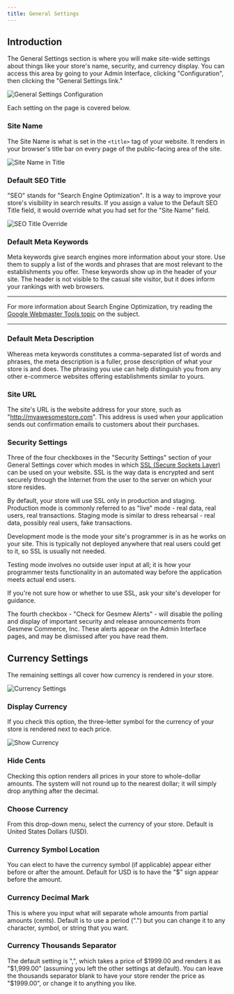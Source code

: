 ```yaml
---
title: General Settings
---
```


## Introduction

The General Settings section is where you will make site-wide settings about things like your store's name, security, and currency display. You can access this area by going to your Admin Interface, clicking "Configuration", then clicking the "General Settings link."

![General Settings Configuration](/images/user/config/general_settings.jpg)

Each setting on the page is covered below.

### Site Name

The Site Name is what is set in the `<title>` tag of your website. It renders in your browser's title bar on every page of the public-facing area of the site.

![Site Name in Title](/images/user/config/site_name_in_title.jpg)

### Default SEO Title

"SEO" stands for "Search Engine Optimization". It is a way to improve your store's visibility in search results. If you assign a value to the Default SEO Title field, it would override what you had set for the "Site Name" field.

![SEO Title Override](/images/user/config/seo_title_override.jpg)

### Default Meta Keywords

Meta keywords give search engines more information about your store. Use them to supply a list of the words and phrases that are most relevant to the establishments you offer. These keywords show up in the header of your site. The header is not visible to the casual site visitor, but it does inform your rankings with web browsers.

***
For more information about Search Engine Optimization, try reading the [Google Webmaster Tools topic](https://support.google.com/webmasters/answer/35291?hl=en) on the subject.
***

### Default Meta Description

Whereas meta keywords constitutes a comma-separated list of words and phrases, the meta description is a fuller, prose description of what your store is and does. The phrasing you use can help distinguish you from any other e-commerce websites offering establishments similar to yours.

### Site URL

The site's URL is the website address for your store, such as "http://myawesomestore.com". This address is used when your application sends out confirmation emails to customers about their purchases.

### Security Settings

Three of the four checkboxes in the "Security Settings" section of your General Settings cover which modes in which [SSL (Secure Sockets Layer)](http://en.wikipedia.org/wiki/Secure_Socket_Layer) can be used on your website. SSL is the way data is encrypted and sent securely through the Internet from the user to the server on which your store resides.

By default, your store will use SSL only in production and staging. Production mode is commonly referred to as "live" mode - real data, real users, real transactions. Staging mode is similar to dress rehearsal - real data, possibly real users, fake transactions.

Development mode is the mode your site's programmer is in as he works on your site. This is typically not deployed anywhere that real users could get to it, so SSL is usually not needed.

Testing mode involves no outside user input at all; it is how your programmer tests functionality in an automated way before the application meets actual end users.

If you're not sure how or whether to use SSL, ask your site's developer for guidance.

The fourth checkbox - "Check for Gesmew Alerts" - will disable the polling and display of important security and release announcements from Gesmew Commerce, Inc. These alerts appear on the Admin Interface pages, and may be dismissed after you have read them.

## Currency Settings

The remaining settings all cover how currency is rendered in your store.

![Currency Settings](/images/user/config/currency_settings.jpg)

### Display Currency

If you check this option, the three-letter symbol for the currency of your store is rendered next to each price.

![Show Currency](/images/user/config/show_currency.jpg)

### Hide Cents

Checking this option renders all prices in your store to whole-dollar amounts. The system will not round up to the nearest dollar; it will simply drop anything after the decimal.

### Choose Currency

From this drop-down menu, select the currency of your store. Default is United States Dollars (USD).

### Currency Symbol Location

You can elect to have the currency symbol (if applicable) appear either before or after the amount. Default for USD is to have the "$" sign appear before the amount.

### Currency Decimal Mark

This is where you input what will separate whole amounts from partial amounts (cents). Default is to use a period (".") but you can change it to any character, symbol, or string that you want.

### Currency Thousands Separator

The default setting is ",", which takes a price of $1999.00 and renders it as "$1,999.00" (assuming you left the other settings at default). You can leave the thousands separator blank to have your store render the price as "$1999.00", or change it to anything you like.